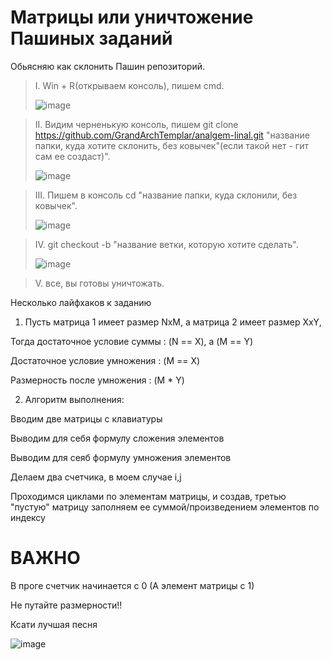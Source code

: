 # Матрицы или уничтожение Пашиных заданий
Обьясняю как склонить Пашин репозиторий. 
>I. Win + R(открываем консоль), пишем cmd.
>  
>	![image](https://user-images.githubusercontent.com/90519311/158452045-bb0a863e-aa76-4c26-8c28-8b7aae4a7e5f.png)

>II. Видим черненькую консоль, пишем git clone https://github.com/GrandArchTemplar/analgem-linal.git "название папки, куда хотите склонить, без ковычек"(если такой нет - гит сам ее создаст)". 
>
> 	![image](https://user-images.githubusercontent.com/90519311/158452153-795bf1e0-8565-48fa-8d0c-e3e1101f3c44.png)

>III. Пишем в консоль cd "название папки, куда склонили, без ковычек". 
> 	
> ![image](https://user-images.githubusercontent.com/90519311/158452231-2a861226-5080-46b7-8c93-d9954e24b110.png)

>IV. git checkout -b "название ветки, которую хотите сделать".  
>
>	![image](https://user-images.githubusercontent.com/90519311/158452354-467b99c9-8720-4123-8eb5-93a944b23315.png)

>V. все, вы готовы уничтожать.  	

Несколько лайфхаков к заданию 

1) Пусть матрица 1 имеет размер NxM, а матрица 2 имеет размер XxY, 

Тогда достаточное условие суммы : (N == X), а (M == Y)

Достаточное условие умножения : (M == X)

Размерность после умножения : (M * Y)

2) Алгоритм выполнения:

Вводим две матрицы с клавиатуры

Выводим для себя формулу сложения элементов

Выводим для сеяб формулу умножения элементов

Делаем два счетчика, в моем случае i,j

Проходимся циклами по элементам матрицы, и создав, третью "пустую" матрицу заполняем ее суммой/произведением элементов по индексу

# ВАЖНО

В проге счетчик начинается с 0 (А элемент матрицы с 1)

Не путайте размерности!!

Ксати лучшая песня 

![image](https://user-images.githubusercontent.com/90519311/158450578-36d0440b-f6ee-4319-b42f-bf4e6dc6db1b.png)
